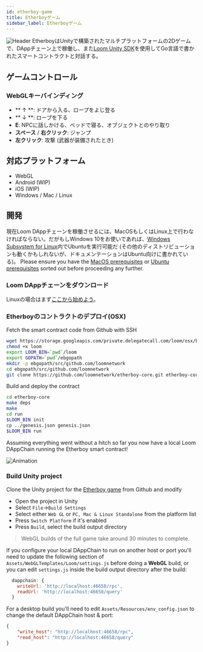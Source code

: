 ```yaml
---
id: etherboy-game
title: Etherboyゲーム
sidebar_label: Etherboyゲーム
---
```

![Header](/developers/img/ebw_splash.jpg) EtherboyはUnityで構築されたマルチプラットフォームの2Dゲームで、DAppチェーン上で稼働し、また[Loom Unity SDK](unity-sdk.md)を使用してGo言語で書かれたスマートコントラクトと対話する。

## ゲームコントロール

### WebGLキーバインディング

- ** ↑ **: ドアから入る、ロープをよじ登る
- ** ↓ **: ロープを下る
- **E**: NPCに話しかける、ベッドで寝る、オブジェクトとのやり取り
- **スペース** / **右クリック**: ジャンプ
- **左クリック**: 攻撃 (武器が装備されたとき)

## 対応プラットフォーム

- WebGL
- Android (WIP)
- iOS (WIP)
- Windows / Mac / Linux

## 開発

現在Loom DAppチェーンを稼働させるには、MacOSもしくはLinux上で行わなければならない。だがもしWindows 10をお使いであれば、[Windows Subsystem for Linux](https://docs.microsoft.com/en-us/windows/wsl/install-win10)内でUbuntuを実行可能だ (その他のディストリビューションも動くかもしれないが、ドキュメンテーションはUbuntu向けに書かれている)。 Please ensure you have the [MacOS prerequisites](prereqs.md) or [Ubuntu prerequisites](prereqs-ubuntu.md) sorted out before proceeding any further.

### Loom DAppチェーンをダウンロード

Linuxの場合はまず[ここから始めよう](prereqs-ubuntu.html)。

### Etherboyのコントラクトのデプロイ(OSX)

Fetch the smart contract code from Github with SSH

```bash
wget https://storage.googleapis.com/private.delegatecall.com/loom/osx/build-132/loom
chmod +x loom
export LOOM_BIN=`pwd`/loom
export GOPATH=`pwd`/ebgopath
mkdir -p ebgopath/src/github.com/loomnetwork
cd ebgopath/src/github.com/loomnetwork
git clone https://github.com/loomnetwork/etherboy-core.git etherboy-core
```

Build and deploy the contract

```bash
cd etherboy-core
make deps
make
cd run
$LOOM_BIN init
cp ../genesis.json genesis.json
$LOOM_BIN run
```

Assuming everything went without a hitch so far you now have a local Loom DAppChain running the Etherboy smart contract!

![Animation](/developers/img/etherboy-clip.gif)

### Build Unity project

Clone the Unity project for the [Etherboy game](https://github.com/loomnetwork/Etherboy) from Github and modify

- Open the project in Unity
- Select `File`->`Build Settings`
- Select either `Web GL` or `PC, Mac & Linux Standalone` from the platform list
- Press `Switch Platform` if it's enabled
- Press `Build`, select the build output directory

> WebGL builds of the full game take around 30 minutes to complete.

If you configure your local DAppChain to run on another host or port you'll need to update the following section of `Assets/WebGLTemplates/Loom/settings.js` before doing a **WebGL** build, or you can edit `settings.js` inside the build output directory after the build:

```js
  dappchain: {
    writeUrl: 'http://localhost:46658/rpc',
    readUrl: 'http://localhost:46658/query'
  }
```

For a desktop build you'll need to edit `Assets/Resources/env_config.json` to change the default DAppChain host & port:

```json
{
    "write_host": "http://localhost:46658/rpc",
    "read_host": "http://localhost:46658/query"
}
```